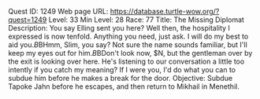 Quest ID: 1249
Web page URL: https://database.turtle-wow.org/?quest=1249
Level: 33
Min Level: 28
Race: 77
Title: The Missing Diplomat
Description: You say Elling sent you here? Well then, the hospitality I expressed is now tenfold. Anything you need, just ask. I will do my best to aid you.$B$BHmm, Slim, you say? Not sure the name sounds familiar, but I'll keep my eyes out for him.$B$BDon't look now, $N, but the gentleman over by the exit is looking over here. He's listening to our conversation a little too intently if you catch my meaning? If I were you, I'd do what you can to subdue him before he makes a break for the door.
Objective: Subdue Tapoke Jahn before he escapes, and then return to Mikhail in Menethil.
